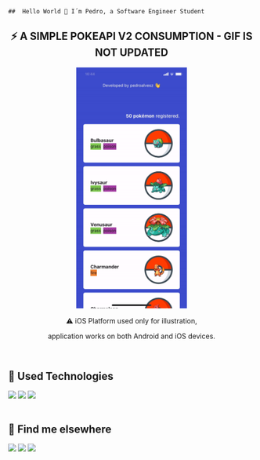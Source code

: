     ##  Hello World 👋 I´m Pedro, a Software Engineer Student


<h2 align="center">
 ⚡ A SIMPLE POKEAPI V2 CONSUMPTION - GIF IS NOT UPDATED
</h2>
  <div width="100%" overflow="hidden" align="center">
  <img src="dex.gif" width="45%" />
  </div>
  <p align="center" width="30%">
 ⚠️ iOS Platform used only for illustration,
  </p>
  <p align="center" width="30%">
    application works on both Android and iOS devices.
  </p>
  
   
  <br>

## 🚀 Used Technologies

<div style="display: inline_block">
<img src="https://img.shields.io/badge/React_Native-20232A?style=for-the-badge&logo=react&logoColor=61DAFB">
<img src="https://img.shields.io/badge/JavaScript-F7DF1E?style=for-the-badge&logo=javascript&logoColor=black">
<img src="https://img.shields.io/badge/TypeScript-007ACC?style=for-the-badge&logo=typescript&logoColor=white">
</div>
<br>

## 💬 Find me elsewhere


<a href="https://github.com/pedroalvesz"><img src="https://img.shields.io/badge/-Github-%23333?style=for-the-badge&logo=github&logoColor=white" target="_blank"></a> <a href="mailto:opedrohenriqu@gmail.com"><img src="https://img.shields.io/badge/-Gmail-ff9800?style=for-the-badge&logo=gmail&logoColor=white" target="_blank"></a> <a href="https://www.linkedin.com/in/henriqpedro/" target="_blank"><img src="https://img.shields.io/badge/-LinkedIn-%230077B5?style=for-the-badge&logo=linkedin&logoColor=white" target="_blank"></a>

